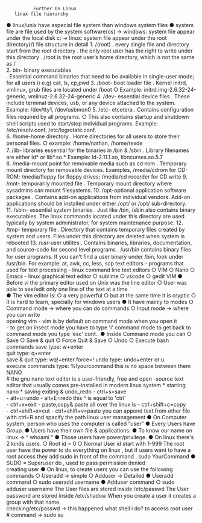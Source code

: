               Further On Linux
       linux file hierarchy
   ● linux/unix have aspecial file system than windows
         system files
    ● system file are file used by the system software(os)
    -> windows: system file appear under the local disk c:
    -> linux: system file appear under the root directory(/)
                           file structure in detail 
            1. /(root)
              . every single file and directory start from the root directory 
              . the only root user has the right to write under this directory
              .  /root is the root user’s home directory, which is not the same as /            
            2. bin- binary executables  
               .  Essential command binaries that need to be available in single-user mode; for all users i) e.g) cat, ls, cp,pwd 
            3. /boot- boot loader file 
                .  Kernel initrd, vmlinux, grub ﬁles are located under /boot ○ Example: initrd.img-2.6.32-24-generic, vmlinuz-2.6.32-24-generic
            4. /dev- essential device files 
                . These include terminal devices, usb, or any device attached to the system.
                  Example: /dev/tty1, /dev/usbmon0
            5. /etc- etcetera
                .  Contains conﬁguration ﬁles required by all programs. ○ This also contains startup and shutdown shell scripts used to start/stop individual programs.
                  Example: /etc/resolv.conf, /etc/logrotate.conf.            
            6. /home-home directory
                . Home directories for all users to store their personal ﬁles. ○ example: /home/nathan, /home/rexde    
            7. /lib- libraries essential for the binaries in /bin & /sbin
                 .  Library ﬁlenames are either ld* or lib*.so.*
                   Example: ld-2.11.1.so, libncurses.so.5.7            
            8. /media-mount point for removable media such as cd-rom
                . Temporary mount directory for removable devices. 
                 Examples, /media/cdrom for CD-ROM; /media/ﬂoppy for ﬂoppy drives; /media/cd recorder for CD write
            9. /mnt- temporarily mounted file
                 . Temporary mount directory where sysadmins can mount ﬁlesystems.
            10. /opt-optional application software packages
                . Contains add-on applications from individual vendors. 
                 Add-on applications should be installed under either /opt/ or /opt/ sub-directory.             
            11. /sbin- essential system binaries
                  . Just like /bin, /sbin also contains binary executables.   The linux commands located under this directory are used typically by system administrator, for system maintenance purpose.
            12. /tmp- temporary file
                . Directory that contains temporary ﬁles created by system and users.  Files under this directory are deleted when system is rebooted 
            13. /usr-user utilites
               . Contains binaries, libraries, documentation, and source-code for second level programs
               . /usr/bin contains binary ﬁles for user programs. If you can’t ﬁnd a user binary under /bin, look under /usr/bin. For example: at, awk, cc, less, scp
                        text editors
           - programs that used for text processing
           - linux command line text editors
                 ○ VIM          ○ Nano
                 ○ Emacs
           - linux graphical text editor
                ○ sublime   ○ vscode
                ○ gedit
           VIM
      ● Before vi the primary editor used on Unix was the line editor
          ○ User was able to see/edit only one line of the text at a time      
       ● The vim editor is:
        ○ a very powerful
        ○ but at the same time it is cryptic
        ○ It is hard to learn, specially for windows users
      ● It have mainly to modes
       ○ Command mode -> where you can do commands ○ Input mode -> where you can write     
                opening vim
        - vim is by default on command mode when you open it       
        - to get on insect mode you have to type 'i'
                  command mode
           to get back to command mode you type 'esc' 
        cont..
     ● Inside Command mode you can
      ○ Save
      ○ Save & quit
      ○ Force Quit & Save 
      ○ Undo
      ○ Execute bash commands 
             save
          type: w+enter           
            quit
         type: q+enter   
        save & quit
       type: wq!+enter 
           force=!
           undo 
        type: undo+enter   or:u  
        execute commands
     type: %!yourcommand     this is no space between them
        NANO   
    # the gnu nano text editor is a user-friendly, free and open -source text editor that usually comes pre-installed in modern linux system 
          * starting nano 
          * saving exiting & undo_redo
    - ctrl+s=save           
    - alt+u=undo
    - alt+E=redo                         this ^ is equal to 'ctrl'                                        
    - ctrl+x=exit
    - paste,copy& paste all over the linux is
    - ctrl+shift+c=copy                           
    - ctrl+shift+x=cut
    - ctrl+shift+v=paste
                   you can append text from other file with ctrl+R and spacify the path
                       linux user management
        ● On Computer system, person who uses the computer is called “user”
         ● Every Users have Group.
         ● Users have their own ﬁle & applications. ● To know our name on linux -> “ whoami “ ● Those users have power/privilege.
         ● On linux  there's 2 kinds users.
             ○ Root  id = 0 
             ○ Normal User id start with 1-999
       The root user have the power to do          everything on linux , 
              but if users want to have a root access they add sudo in front of the command .
              sudo YourCommand
            ● SUDO = Superuser do  ,  used to pass permission denied        
                          creating user
    ● On linux, to create users you can use the following commands
        ○ Useradd -> simple
        ○ Adduser   -> Detailed 
    ● Useradd command
        ○ sudo useradd username
    ● Adduser command
        ○ sudo adduser username
          The User ﬁles are stored inside /etc/passwd
          The User password are stored inside /etc/shadow
          When you create a user it creates a group with that name.                    
                        checking/etc/passwd
        -> this happened what shell i do?
                         to access root user
             # command 
                 -> sudo su
                                            
















































                   













